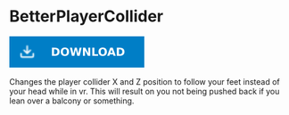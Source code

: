 ﻿# BetterPlayerCollider

[![Download Latest BetterPlayerCollider.dll](../.Resources/DownloadButtonEnabled.svg "Download Latest BetterPlayerCollider.dll")](https://github.com/kafeijao/Kafe_CVR_Mods/releases/latest/download/BetterPlayerCollider.dll)

Changes the player collider X and Z position to follow your feet instead of your head while in vr.
This will result on you not being pushed back if you lean over a balcony or something.
